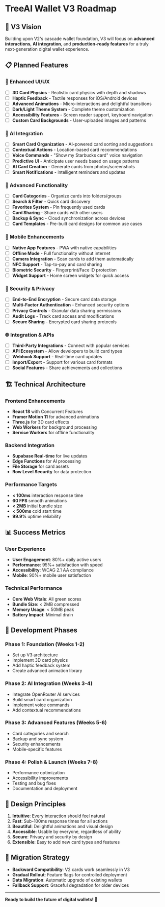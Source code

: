 # TreeAI Wallet V3 Roadmap

## 🎯 **V3 Vision**
Building upon V2's cascade wallet foundation, V3 will focus on **advanced interactions**, **AI integration**, and **production-ready features** for a truly next-generation digital wallet experience.

## 📋 **Planned Features**

### 🎨 **Enhanced UI/UX**
- [ ] **3D Card Physics** - Realistic card physics with depth and shadows
- [ ] **Haptic Feedback** - Tactile responses for iOS/Android devices
- [ ] **Advanced Animations** - Micro-interactions and delightful transitions
- [ ] **Dark/Light Theme System** - Complete theme customization
- [ ] **Accessibility Features** - Screen reader support, keyboard navigation
- [ ] **Custom Card Backgrounds** - User-uploaded images and patterns

### 🤖 **AI Integration**
- [ ] **Smart Card Organization** - AI-powered card sorting and suggestions
- [ ] **Contextual Actions** - Location-based card recommendations
- [ ] **Voice Commands** - "Show my Starbucks card" voice navigation
- [ ] **Predictive UI** - Anticipate user needs based on usage patterns
- [ ] **AI Card Creation** - Generate cards from photos/screenshots
- [ ] **Smart Notifications** - Intelligent reminders and updates

### 🔧 **Advanced Functionality**
- [ ] **Card Categories** - Organize cards into folders/groups
- [ ] **Search & Filter** - Quick card discovery
- [ ] **Favorites System** - Pin frequently used cards
- [ ] **Card Sharing** - Share cards with other users
- [ ] **Backup & Sync** - Cloud synchronization across devices
- [ ] **Card Templates** - Pre-built card designs for common use cases

### 📱 **Mobile Enhancements**
- [ ] **Native App Features** - PWA with native capabilities
- [ ] **Offline Mode** - Full functionality without internet
- [ ] **Camera Integration** - Scan cards to add them automatically
- [ ] **NFC Support** - Tap-to-pay and card sharing
- [ ] **Biometric Security** - Fingerprint/Face ID protection
- [ ] **Widget Support** - Home screen widgets for quick access

### 🔐 **Security & Privacy**
- [ ] **End-to-End Encryption** - Secure card data storage
- [ ] **Multi-Factor Authentication** - Enhanced security options
- [ ] **Privacy Controls** - Granular data sharing permissions
- [ ] **Audit Logs** - Track card access and modifications
- [ ] **Secure Sharing** - Encrypted card sharing protocols

### 🌐 **Integration & APIs**
- [ ] **Third-Party Integrations** - Connect with popular services
- [ ] **API Ecosystem** - Allow developers to build card types
- [ ] **Webhook Support** - Real-time card updates
- [ ] **Import/Export** - Support for various card formats
- [ ] **Social Features** - Share achievements and collections

## 🏗️ **Technical Architecture**

### **Frontend Enhancements**
- **React 18** with Concurrent Features
- **Framer Motion 11** for advanced animations
- **Three.js** for 3D card effects
- **Web Workers** for background processing
- **Service Workers** for offline functionality

### **Backend Integration**
- **Supabase Real-time** for live updates
- **Edge Functions** for AI processing
- **File Storage** for card assets
- **Row Level Security** for data protection

### **Performance Targets**
- **< 100ms** interaction response time
- **60 FPS** smooth animations
- **< 2MB** initial bundle size
- **< 500ms** cold start time
- **99.9%** uptime reliability

## 📊 **Success Metrics**

### **User Experience**
- **User Engagement**: 80%+ daily active users
- **Performance**: 95%+ satisfaction with speed
- **Accessibility**: WCAG 2.1 AA compliance
- **Mobile**: 90%+ mobile user satisfaction

### **Technical Performance**
- **Core Web Vitals**: All green scores
- **Bundle Size**: < 2MB compressed
- **Memory Usage**: < 50MB peak
- **Battery Impact**: Minimal drain

## 🚀 **Development Phases**

### **Phase 1: Foundation** (Weeks 1-2)
- Set up V3 architecture
- Implement 3D card physics
- Add haptic feedback system
- Create advanced animation library

### **Phase 2: AI Integration** (Weeks 3-4)
- Integrate OpenRouter AI services
- Build smart card organization
- Implement voice commands
- Add contextual recommendations

### **Phase 3: Advanced Features** (Weeks 5-6)
- Card categories and search
- Backup and sync system
- Security enhancements
- Mobile-specific features

### **Phase 4: Polish & Launch** (Weeks 7-8)
- Performance optimization
- Accessibility improvements
- Testing and bug fixes
- Documentation and deployment

## 🎨 **Design Principles**

1. **Intuitive**: Every interaction should feel natural
2. **Fast**: Sub-100ms response times for all actions
3. **Beautiful**: Delightful animations and visual design
4. **Accessible**: Usable by everyone, regardless of ability
5. **Secure**: Privacy and security by design
6. **Extensible**: Easy to add new card types and features

## 🔄 **Migration Strategy**

- **Backward Compatibility**: V2 cards work seamlessly in V3
- **Gradual Rollout**: Feature flags for controlled deployment
- **Data Migration**: Automatic upgrade of existing wallets
- **Fallback Support**: Graceful degradation for older devices

---

**Ready to build the future of digital wallets! 🚀** 